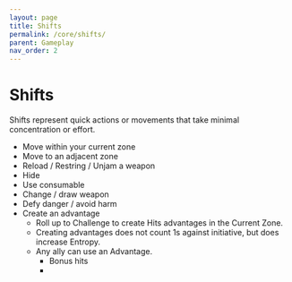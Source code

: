 ```yaml
---
layout: page
title: Shifts
permalink: /core/shifts/
parent: Gameplay
nav_order: 2
---
```


# Shifts

Shifts represent quick actions or movements that take minimal concentration or effort.

- Move within your current zone
- Move to an adjacent zone
- Reload / Restring / Unjam a weapon
- Hide
- Use consumable
- Change / draw weapon
- Defy danger / avoid harm
- Create an advantage
    - Roll up to Challenge to create Hits advantages in the Current Zone.
    - Creating advantages does not count 1s against initiative, but does increase Entropy.
    - Any ally can use an Advantage.
        - Bonus hits
        -